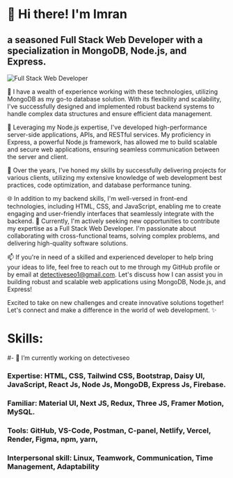 # 👋 Hi there! I'm Imran
##  a seasoned Full Stack Web Developer with a specialization in MongoDB, Node.js, and Express.
![Full Stack Web Developer](https://i.ibb.co/nQhP1xT/wallpaperflare-com-wallpaper.jpg)

 💼 I have a wealth of experience working with these technologies, utilizing MongoDB as my go-to database solution. With its flexibility and scalability, I've successfully designed and implemented robust backend systems to handle complex data structures and ensure efficient data management.

 🚀 Leveraging my Node.js expertise, I've developed high-performance server-side applications, APIs, and RESTful services. My proficiency in Express, a powerful Node.js framework, has allowed me to build scalable and secure web applications, ensuring seamless communication between the server and client.

 💪 Over the years, I've honed my skills by successfully delivering projects for various clients, utilizing my extensive knowledge of web development best practices, code optimization, and database performance tuning.

 🌐 In addition to my backend skills, I'm well-versed in front-end technologies, including HTML, CSS, and JavaScript, enabling me to create engaging and user-friendly interfaces that seamlessly integrate with the backend.
 🌟 Currently, I'm actively seeking new opportunities to contribute my expertise as a Full Stack Web Developer. I'm passionate about collaborating with cross-functional teams, solving complex problems, and delivering high-quality software solutions.

 📫 If you're in need of a skilled and experienced developer to help bring your ideas to life, feel free to reach out to me through my GitHub profile or by email at detectiveseo1@gmail.com. Let's discuss how I can assist you in building robust and scalable web applications using MongoDB, Node.js, and Express!

 Excited to take on new challenges and create innovative solutions together! Let's connect and make a difference in the world of web development. ✨

# Skills: 

#- 🔭 I’m currently working on detectiveseo
### Expertise: HTML, CSS, Tailwind CSS, Bootstrap, Daisy UI, JavaScript, React Js, Node Js, MongoDB, Express Js, Firebase. 
### Familiar: Material UI, Next JS, Redux, Three JS,  Framer Motion, MySQL. 
### Tools: GitHub, VS-Code, Postman, C-panel,  Netlify, Vercel, Render, Figma, npm, yarn,
### Interpersonal skill: Linux, Teamwork, Communication, Time Management, Adaptability
